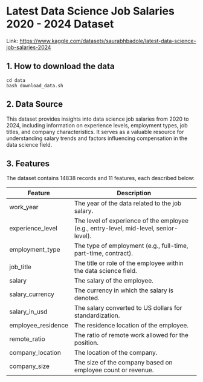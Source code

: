 # Latest Data Science Job Salaries 2020 - 2024 Dataset
Link: https://www.kaggle.com/datasets/saurabhbadole/latest-data-science-job-salaries-2024

## 1. How to download the data

```
cd data
bash download_data.sh
```

## 2. Data Source

This dataset provides insights into data science job salaries from 2020 to 2024, including information on experience levels, employment types, job titles, and company characteristics. It serves as a valuable resource for understanding salary trends and factors influencing compensation in the data science field.

## 3. Features
The dataset contains 14838 records and 11 features, each described below:

| Feature | Description |
|--------|-------------|
| work_year	| The year of the data related to the job salary. |
| experience_level | The level of experience of the employee (e.g., entry-level, mid-level, senior-level). |
| employment_type | The type of employment (e.g., full-time, part-time, contract). |
| job_title | The title or role of the employee within the data science field. |
| salary | The salary of the employee. |
| salary_currency | The currency in which the salary is denoted. |
| salary_in_usd | The salary converted to US dollars for standardization. |
| employee_residence | The residence location of the employee. |
| remote_ratio | The ratio of remote work allowed for the position. |
| company_location | The location of the company. |
| company_size | The size of the company based on employee count or revenue. |
